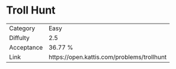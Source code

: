 # Troll Hunt

<table>
    <tr>
        <td>Category</td>
        <td>Easy</td>
    </tr>
    <tr>
        <td>Diffulty</td>
        <td>2.5</td>
    </tr>
    <tr>
        <td>Acceptance</td>
        <td>36.77 %</td>
    </tr>
    <tr>
        <td>Link</td>
        <td>https://open.kattis.com/problems/trollhunt</td>
    </tr>
</table>